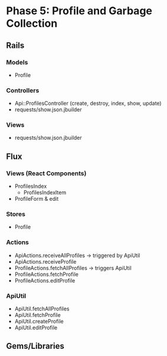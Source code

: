 # Phase 5: Profile and Garbage Collection

## Rails
### Models
* Profile

### Controllers
* Api::ProfilesController (create, destroy, index, show, update)
* requests/show.json.jbuilder
### Views
* requests/show.json.jbuilder

## Flux
### Views (React Components)
* ProfilesIndex
  - ProfilesIndexItem
* ProfileForm & edit

### Stores
* Profile

### Actions
* ApiActions.receiveAllProfiles -> triggered by ApiUtil
* ApiActions.receiveProfile
* ProfileActions.fetchAllProfiles -> triggers ApiUtil
* ProfileActions.fetchProfile
* ProfileActions.editProfile


### ApiUtil
* ApiUtil.fetchAllProfiles
* ApiUtil.fetchProfile
* ApiUtil.createProfile
* ApiUtil.editProfile

## Gems/Libraries
